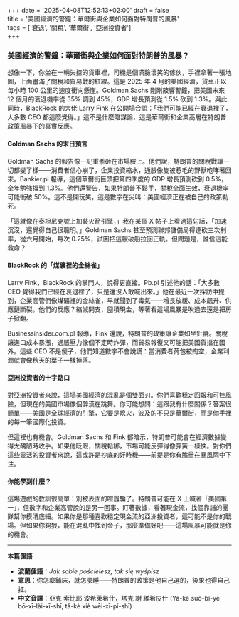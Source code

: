 +++
date = '2025-04-08T12:52:13+02:00'
draft = false  
title = '美國經濟的警鐘：華爾街與企業如何面對特朗普的風暴'  
tags = ['衰退', '關稅', '華爾街', '亞洲投資者']  
+++

### 美國經濟的警鐘：華爾街與企業如何面對特朗普的風暴？

想像一下，你坐在一輛失控的貨車裡，司機是個滿臉壞笑的傢伙，手裡拿著一張地圖，上面畫滿了關稅和貿易戰的紅線。這是 2025 年 4 月的美國經濟，貨車正以每小時 100 公里的速度衝向懸崖。Goldman Sachs 剛剛敲響警鐘，把美國未來 12 個月的衰退機率從 35% 調到 45%，GDP 增長預測從 1.5% 砍到 1.3%。與此同時，BlackRock 的大佬 Larry Fink 在公開場合說：「我們可能已經在衰退裡了，大多數 CEO 都這麼覺得。」這不是什麼陰謀論，這是華爾街和企業高層在特朗普政策風暴下的真實反應。

#### Goldman Sachs 的末日預言

Goldman Sachs 的報告像一記重拳砸在市場臉上。他們說，特朗普的關稅戰讓一切都變了樣——消費者信心崩了，企業投資縮水，通脹像隻被惹毛的野獸咆哮著回來。Bankier.pl 報導，這個華爾街巨頭把第四季度的 GDP 增長預測砍到 0.5%，全年勉強撐到 1.3%。他們還警告，如果特朗普不鬆手，關稅全面生效，衰退機率可能衝破 50%。這不是開玩笑，這是數字在尖叫：美國經濟正在被自己的政策勒死。

「這就像在泰坦尼克號上加裝火箭引擎，」我在某個 X 帖子上看過這句話，「加速沉沒，還覺得自己很聰明。」Goldman Sachs 甚至預測聯邦儲備局得連砍三次利率，從六月開始，每次 0.25%，試圖把這艘破船拉回正軌。但問題是，誰信這能救命？

#### BlackRock 的「煤礦裡的金絲雀」

Larry Fink，BlackRock 的掌門人，說得更直接。Pb.pl 引述他的話：「大多數 CEO 覺得我們已經在衰退裡了，只是還沒人敢喊出來。」他在最近一次採訪中提到，企業高管們像煤礦裡的金絲雀，早就聞到了毒氣——增長放緩、成本飆升、供應鏈斷裂。他們的反應？縮減開支，囤積現金，等著看這場風暴是吹過去還是把房子掀翻。

Businessinsider.com.pl 報導，Fink 還說，特朗普的政策讓企業如坐針氈。關稅讓進口成本暴漲，通脹壓力像個不定時炸彈，而貿易報復又可能把美國貨擋在國外。這些 CEO 不是傻子，他們知道數字不會說謊：當消費者荷包被掏空，企業利潤就會像秋天的葉子一樣掉落。

#### 亞洲投資者的十字路口

對亞洲投資者來說，這場美國經濟的混亂是個雙面刃。你們喜歡穩定回報和可控風險，但現在的美國市場像個醉漢在跳舞。你可能想問：這跟我有什麼關係？答案很簡單——美國是全球經濟的引擎，它要是熄火，波及的不只是華爾街，而是你手裡的每一筆國際化投資。

但這裡也有機會。Goldman Sachs 和 Fink 都暗示，特朗普可能會在經濟數據變得太醜陋時收手。如果他眨眼，關稅鬆綁，市場可能反彈得像彈簧一樣快。對你們這些靈活的投資者來說，這或許是抄底的好時機——前提是你有膽量在暴風雨中下注。

#### 你能學到什麼？

這場遊戲的教訓很簡單：別被表面的喧囂騙了。特朗普可能在 X 上喊著「美國第一」，但數字和企業高管說的是另一回事。盯著數據，看著現金流，找個靠譜的團隊幫你摸清底細。如果你是那種喜歡穩定現金流的亞洲投資者，這可能不是你的戰場。但如果你夠狠，能在混亂中找到金子，那麼準備好吧——這場風暴可能就是你的機會。

---

**本篇俚語**  
- **波蘭俚語**：*Jak sobie pościelesz, tak się wyśpisz*  
- **意思**：你怎麼鋪床，就怎麼睡——特朗普的政策是他自己選的，後果也得自己扛。  
- **中文音譯**：亞克 索比耶 波希萊希什，塔克 謝 維希皮什 (Yà-kè suǒ-bǐ-yè bō-xī-lài-xī-shī, tǎ-kè xiè wēi-xī-pí-shī)  
